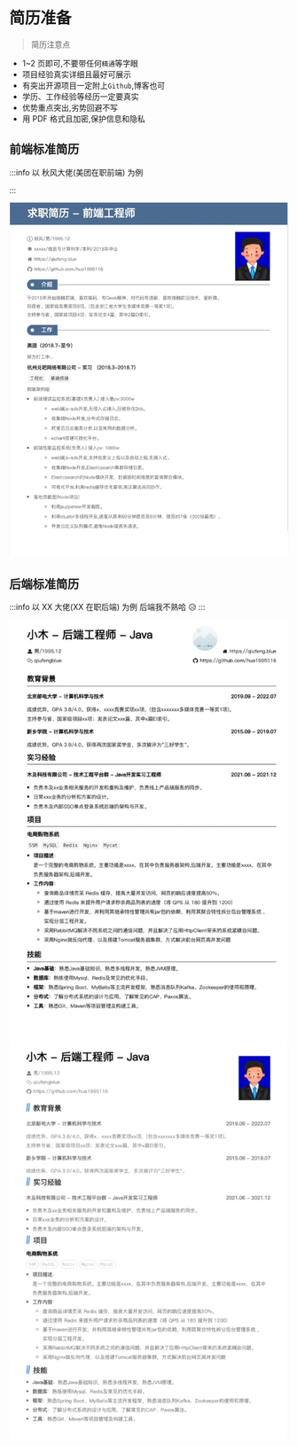 # 简历准备

> 简历注意点

- 1~2 页即可,不要带任何`精通`等字眼
- 项目经验真实详细且最好可展示
- 有突出开源项目一定附上`Github`,博客也可
- 学历、工作经验等经历一定要真实
- 优势重点突出,劣势回避不写
- 用 PDF 格式且加密,保护信息和隐私

## 前端标准简历

:::info 以 秋风大佬(美团在职前端) 为例

:::

![](/interview/fe_resume.jpg)

## 后端标准简历

:::info 以 XX 大佬(XX 在职后端) 为例
后端我不熟哈 😥
:::

![](/interview/be_resume.jpg)
![](/interview/java_resume.jpg)
